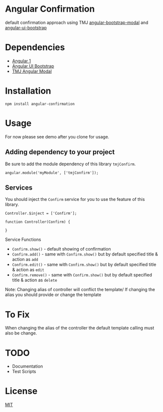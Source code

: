 # Angular Confirmation
default confirmation approach using TMJ [angular-bootstrap-modal](https://github.com/TMJPEngineering/angular-bootstrap-modal)
and [angular-ui-bootstrap](https://github.com/angular-ui/bootstrap)

# Dependencies

- [Angular 1](https://angularjs.org/)
- [Angular UI Bootstrap](https://github.com/angular-ui/bootstrap)
- [TMJ Angular Modal](https://github.com/TMJPEngineering/angular-bootstrap-modal)

# Installation

    npm install angular-confirmation

# Usage

For now please see demo after you clone for usage.

## Adding dependency to your project

Be sure to add the module dependency of this library `tmjConfirm`.

    angular.module('myModule', ['tmjConfirm']);

## Services

You should inject the `Confirm` service for you to use the feature of this library.

    Controller.$inject = ['Confirm'];

    function Controller(Confirm) {

    }

Service Functions
- `Confirm.show()` - default showing of confirmation
- `Confirm.add()` - same with `Confirm.show()` but by default specified title & action as `add`
- `Confirm.edit()` - same with `Confirm.show()` but by default specified title & action as `edit`
- `Confirm.remove()` - same with `Confirm.show()` but by default specified title & action as `delete`

Note: Changing alias of controller will conflict the template/ If changing the alias you should provide or change the template
# To Fix
When changing the alias of the controller the default template calling must also be change.

# TODO

- Documentation
- Test Scripts

# License

[MIT](https://github.com/TMJPEngineering/angular-confirmation/blob/master/LICENSE)
